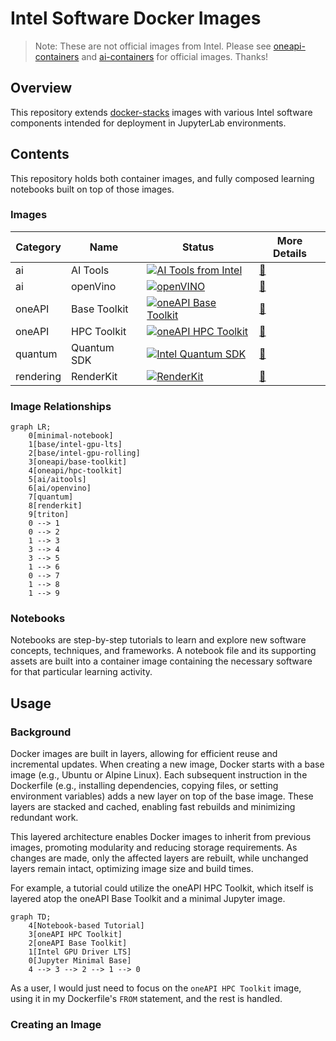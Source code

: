 # Intel Software Docker Images

> Note: These are not official images from Intel. Please see [oneapi-containers](https://github.com/intel/oneapi-containers) and [ai-containers](https://github.com/intel/ai-containers) for official images. Thanks!

## Overview

This repository extends [docker-stacks](https://github.com/jupyter/docker-stacks) images with various Intel software components intended for deployment in JupyterLab environments.

## Contents

This repository holds both container images, and fully composed learning notebooks built on top of those images.

### Images

| Category  | Name              | Status                                                                                                                                                                                                       | More Details |
| --------- | ----------------- | ------------------------------------------------------------------------------------------------------------------------------------------------------------------------------------------------------------ | --- |
| ai        | AI Tools          | [![AI Tools from Intel](https://github.com/stevenfollis/intel-containers/actions/workflows/aitools.yml/badge.svg)](https://github.com/stevenfollis/intel-containers/actions/workflows/aitools.yml)           | [📄](https://www.intel.com/content/www/us/en/developer/topic-technology/artificial-intelligence/frameworks-tools.html) |
| ai        | openVino          | [![openVINO](https://github.com/stevenfollis/intel-containers/actions/workflows/openvino.yml/badge.svg)](https://github.com/stevenfollis/intel-containers/actions/workflows/openvino.yml)                    | [📄](https://www.intel.com/content/www/us/en/developer/tools/openvino-toolkit/overview.html) |
| oneAPI    | Base Toolkit      | [![oneAPI Base Toolkit](https://github.com/stevenfollis/intel-containers/actions/workflows/base-toolkit.yml/badge.svg)](https://github.com/stevenfollis/intel-containers/actions/workflows/base-toolkit.yml) | [📄](https://www.intel.com/content/www/us/en/developer/tools/oneapi/base-toolkit.html) |
| oneAPI    | HPC Toolkit       | [![oneAPI HPC Toolkit](https://github.com/stevenfollis/intel-containers/actions/workflows/hpc-toolkit.yml/badge.svg)](https://github.com/stevenfollis/intel-containers/actions/workflows/hpc-toolkit.yml)    | [📄](https://www.intel.com/content/www/us/en/developer/tools/oneapi/hpc-toolkit.html) |
| quantum   | Quantum SDK       | [![Intel Quantum SDK](https://github.com/stevenfollis/intel-containers/actions/workflows/quantum-sdk.yml/badge.svg)](https://github.com/stevenfollis/intel-containers/actions/workflows/quantum-sdk.yml)     | [📄](https://www.intel.com/content/www/us/en/developer/tools/quantum-sdk/overview.html) |
| rendering | RenderKit         | [![RenderKit](https://github.com/stevenfollis/intel-containers/actions/workflows/renderkit.yml/badge.svg)](https://github.com/stevenfollis/intel-containers/actions/workflows/renderkit.yml)                 | [📄](https://www.intel.com/content/www/us/en/developer/tools/oneapi/rendering-toolkit.html) |

### Image Relationships

```mermaid
graph LR;
    0[minimal-notebook]
    1[base/intel-gpu-lts]
    2[base/intel-gpu-rolling]
    3[oneapi/base-toolkit]
    4[oneapi/hpc-toolkit]
    5[ai/aitools]
    6[ai/openvino]
    7[quantum]
    8[renderkit]
    9[triton]
    0 --> 1
    0 --> 2
    1 --> 3
    3 --> 4
    3 --> 5
    1 --> 6
    0 --> 7
    1 --> 8
    1 --> 9
```

### Notebooks

Notebooks are step-by-step tutorials to learn and explore new software concepts, techniques, and frameworks. A notebook file and its supporting assets are built into a container image containing the necessary software for that particular learning activity.

## Usage

### Background

Docker images are built in layers, allowing for efficient reuse and incremental updates. When creating a new image, Docker starts with a base image (e.g., Ubuntu or Alpine Linux). Each subsequent instruction in the Dockerfile (e.g., installing dependencies, copying files, or setting environment variables) adds a new layer on top of the base image. These layers are stacked and cached, enabling fast rebuilds and minimizing redundant work.

This layered architecture enables Docker images to inherit from previous images, promoting modularity and reducing storage requirements. As changes are made, only the affected layers are rebuilt, while unchanged layers remain intact, optimizing image size and build times.

For example, a tutorial could utilize the oneAPI HPC Toolkit, which itself is layered atop the oneAPI Base Toolkit and a minimal Jupyter image.

```mermaid
graph TD;
    4[Notebook-based Tutorial]
    3[oneAPI HPC Toolkit]
    2[oneAPI Base Toolkit]
    1[Intel GPU Driver LTS]
    0[Jupyter Minimal Base]
    4 --> 3 --> 2 --> 1 --> 0
```

As a user, I would just need to focus on the `oneAPI HPC Toolkit` image, using it in my Dockerfile's `FROM` statement, and the rest is handled.

### Creating an Image

